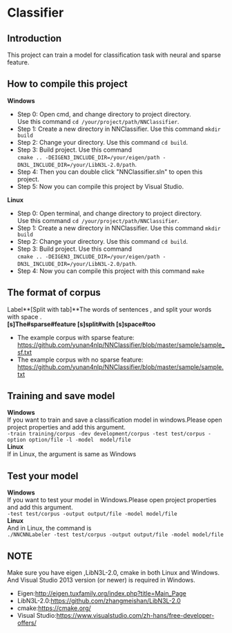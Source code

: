 Classifier
===
Introduction
---
This project can train a model for classification task with neural and sparse feature.</br>

How to compile this project
---
**Windows**</br>
* Step 0: Open cmd, and change directory to project directory. </br> Use this command `cd /your/project/path/NNClassifier`. </br>
* Step 1: Create a new directory in NNClassifier. Use this command `mkdir build` </br>
* Step 2: Change your directory. Use this command `cd build`. </br>
* Step 3: Build project. Use this command </br>
`cmake .. -DEIGEN3_INCLUDE_DIR=/your/eigen/path -DN3L_INCLUDE_DIR=/your/LibN3L-2.0/path`. </br>
* Step 4: Then you can double click "NNClassifier.sln" to open this project. </br>
* Step 5: Now you can compile this project by Visual Studio. </br>

**Linux** </br>
* Step 0: Open terminal, and change directory to project directory. </br> Use this command `cd /your/project/path/NNClassifier`. </br>
* Step 1: Create a new directory in NNClassifier. Use this command `mkdir build` </br>
* Step 2: Change your directory. Use this command `cd build`. </br>
* Step 3: Build project. Use this command </br> 
`cmake .. -DEIGEN3_INCLUDE_DIR=/your/eigen/path -DN3L_INCLUDE_DIR=/your/LibN3L-2.0/path`. </br>
* Step 4: Now you can compile this project with this command `make` </br>

The format of corpus
---
Label**\[Split with tab\]**The words of sentences , and split your words with space .</br>
__[s]The#sparse#feature [s]split#with [s]space#too__
* The example corpus with sparse feature:</br>
https://github.com/yunan4nlp/NNClassifier/blob/master/sample/sample_sf.txt </br>
* The example corpus with no sparse feature:</br>
https://github.com/yunan4nlp/NNClassifier/blob/master/sample/sample.txt </br>

Training and save model
---
**Windows**</br>
If you want to train and save a classification model in windows.Please open project properties and add this argument. </br>
`-train training/corpus -dev development/corpus -test test/corpus -option option/file -l -model  model/file` </br>
**Linux**</br>
If in Linux, the argument is same as Windows </br>

Test your model
---
**Windows**</br>
If you want to test your model in Windows.Please open project properties and add this argument.</br>
`-test test/corpus -output output/file -model model/file` </br>
**Linux** </br>
And in Linux, the command is </br>
`./NNCNNLabeler -test test/corpus -output output/file -model model/file` </br>


NOTE
---
Make sure you have eigen ,LibN3L-2.0, cmake in both Linux and Windows.</br>
And Visual Studio 2013 version (or newer) is required in Windows.</br>

* Eigen:http://eigen.tuxfamily.org/index.php?title=Main_Page </br>
* LibN3L-2.0:https://github.com/zhangmeishan/LibN3L-2.0 </br>
* cmake:https://cmake.org/</br>
* Visual Studio:https://www.visualstudio.com/zh-hans/free-developer-offers/ </br>

